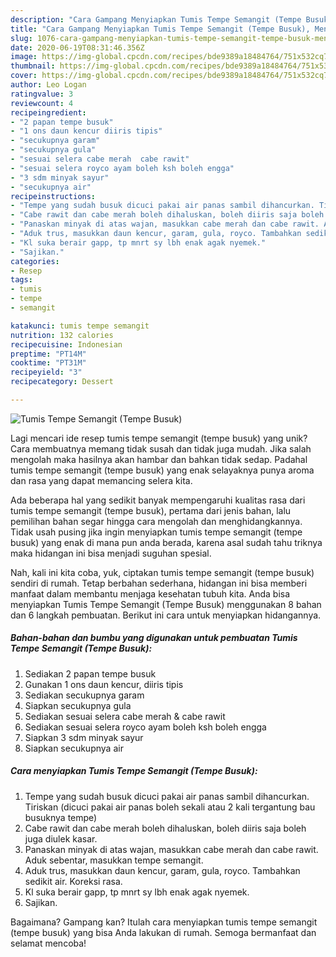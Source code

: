 ```yaml
---
description: "Cara Gampang Menyiapkan Tumis Tempe Semangit (Tempe Busuk), Menggugah Selera"
title: "Cara Gampang Menyiapkan Tumis Tempe Semangit (Tempe Busuk), Menggugah Selera"
slug: 1076-cara-gampang-menyiapkan-tumis-tempe-semangit-tempe-busuk-menggugah-selera
date: 2020-06-19T08:31:46.356Z
image: https://img-global.cpcdn.com/recipes/bde9389a18484764/751x532cq70/tumis-tempe-semangit-tempe-busuk-foto-resep-utama.jpg
thumbnail: https://img-global.cpcdn.com/recipes/bde9389a18484764/751x532cq70/tumis-tempe-semangit-tempe-busuk-foto-resep-utama.jpg
cover: https://img-global.cpcdn.com/recipes/bde9389a18484764/751x532cq70/tumis-tempe-semangit-tempe-busuk-foto-resep-utama.jpg
author: Leo Logan
ratingvalue: 3
reviewcount: 4
recipeingredient:
- "2 papan tempe busuk"
- "1 ons daun kencur diiris tipis"
- "secukupnya garam"
- "secukupnya gula"
- "sesuai selera cabe merah  cabe rawit"
- "sesuai selera royco ayam boleh ksh boleh engga"
- "3 sdm minyak sayur"
- "secukupnya air"
recipeinstructions:
- "Tempe yang sudah busuk dicuci pakai air panas sambil dihancurkan. Tiriskan (dicuci pakai air panas boleh sekali atau 2 kali tergantung bau busuknya tempe)"
- "Cabe rawit dan cabe merah boleh dihaluskan, boleh diiris saja boleh juga diulek kasar."
- "Panaskan minyak di atas wajan, masukkan cabe merah dan cabe rawit. Aduk sebentar, masukkan tempe semangit."
- "Aduk trus, masukkan daun kencur, garam, gula, royco. Tambahkan sedikit air. Koreksi rasa."
- "Kl suka berair gapp, tp mnrt sy lbh enak agak nyemek."
- "Sajikan."
categories:
- Resep
tags:
- tumis
- tempe
- semangit

katakunci: tumis tempe semangit 
nutrition: 132 calories
recipecuisine: Indonesian
preptime: "PT14M"
cooktime: "PT31M"
recipeyield: "3"
recipecategory: Dessert

---
```



![Tumis Tempe Semangit (Tempe Busuk)](https://img-global.cpcdn.com/recipes/bde9389a18484764/751x532cq70/tumis-tempe-semangit-tempe-busuk-foto-resep-utama.jpg)

Lagi mencari ide resep tumis tempe semangit (tempe busuk) yang unik? Cara membuatnya memang tidak susah dan tidak juga mudah. Jika salah mengolah maka hasilnya akan hambar dan bahkan tidak sedap. Padahal tumis tempe semangit (tempe busuk) yang enak selayaknya punya aroma dan rasa yang dapat memancing selera kita.



Ada beberapa hal yang sedikit banyak mempengaruhi kualitas rasa dari tumis tempe semangit (tempe busuk), pertama dari jenis bahan, lalu pemilihan bahan segar hingga cara mengolah dan menghidangkannya. Tidak usah pusing jika ingin menyiapkan tumis tempe semangit (tempe busuk) yang enak di mana pun anda berada, karena asal sudah tahu triknya maka hidangan ini bisa menjadi suguhan spesial.


Nah, kali ini kita coba, yuk, ciptakan tumis tempe semangit (tempe busuk) sendiri di rumah. Tetap berbahan sederhana, hidangan ini bisa memberi manfaat dalam membantu menjaga kesehatan tubuh kita. Anda bisa menyiapkan Tumis Tempe Semangit (Tempe Busuk) menggunakan 8 bahan dan 6 langkah pembuatan. Berikut ini cara untuk menyiapkan hidangannya.

<!--inarticleads1-->

##### Bahan-bahan dan bumbu yang digunakan untuk pembuatan Tumis Tempe Semangit (Tempe Busuk):

1. Sediakan 2 papan tempe busuk
1. Gunakan 1 ons daun kencur, diiris tipis
1. Sediakan secukupnya garam
1. Siapkan secukupnya gula
1. Sediakan sesuai selera cabe merah &amp; cabe rawit
1. Sediakan sesuai selera royco ayam boleh ksh boleh engga
1. Siapkan 3 sdm minyak sayur
1. Siapkan secukupnya air




<!--inarticleads2-->

##### Cara menyiapkan Tumis Tempe Semangit (Tempe Busuk):

1. Tempe yang sudah busuk dicuci pakai air panas sambil dihancurkan. Tiriskan (dicuci pakai air panas boleh sekali atau 2 kali tergantung bau busuknya tempe)
1. Cabe rawit dan cabe merah boleh dihaluskan, boleh diiris saja boleh juga diulek kasar.
1. Panaskan minyak di atas wajan, masukkan cabe merah dan cabe rawit. Aduk sebentar, masukkan tempe semangit.
1. Aduk trus, masukkan daun kencur, garam, gula, royco. Tambahkan sedikit air. Koreksi rasa.
1. Kl suka berair gapp, tp mnrt sy lbh enak agak nyemek.
1. Sajikan.




Bagaimana? Gampang kan? Itulah cara menyiapkan tumis tempe semangit (tempe busuk) yang bisa Anda lakukan di rumah. Semoga bermanfaat dan selamat mencoba!
